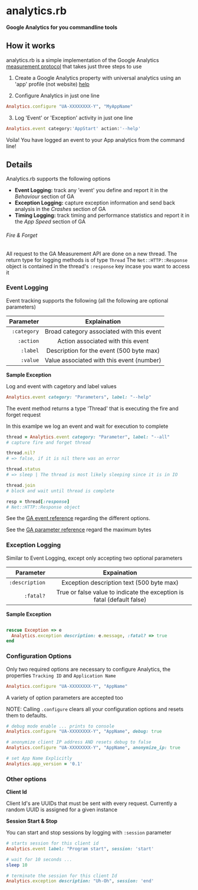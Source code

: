 # analytics.rb

**Google Analytics for you commandline tools**

## How it works

analytics.rb is a simple implementation of the Google Analytics [measurement protocol](https://developers.google.com/analytics/devguides/collection/protocol/v1/) that takes just three steps to use

1. Create a Google Analytics property with universal analytics using an 'app' profile (not website) [help](https://support.google.com/analytics/answer/1009694?hl=en)

2. Configure Analytics in just one line
 ```ruby
 Analytics.configure "UA-XXXXXXXX-Y", "MyAppName" 
 ```

3. Log 'Event' or 'Exception' activity in just one line
 ```ruby
Analytics.event category:'AppStart' action:'--help' 
 ```

Voila! You have logged an event to your App analytics from the command line!

## Details

Analytics.rb supports the following options

- **Event Logging:** track any 'event' you define and report it in the _Behaviour_ section of GA
- **Exception Logging:** capture exception information and send back analysis in the _Crashes_ section of GA
- **Timing Logging:** track timing and performance statistics and report it in the _App Speed_ section of GA

###### Fire & Forget

All request to the GA Measurement API are done on a new thread.
The return type for logging methods is of type `Thread`
The `Net::HTTP::Response` object is contained in the thread's `:response` key incase you want to access it

### Event Logging

Event tracking supports the following (all the following are optional parameters)

| Parameter      | Explaination                                               |
|---------------:|:----------------------------------------------------------:|
| `:category`    | Broad category associated with this event |
| `:action`      | Action associated with this event |
| `:label`       | Description for the event (500 byte max) |
| `:value`       | Value associated with this event (number) | 

**Sample Exception**

Log and event with cagetory and label values

```ruby
Analytics.event category: "Parameters", label: "--help"
```

The event method returns a type 'Thread' that is executing the fire and forget request

In this examlpe we log an event and wait for execution to complete

```ruby
thread = Analytics.event category: "Parameter", label: "--all"  
# capture fire and forget thread

thread.nil?                                                     
# => false, if it is nil there was an error

thread.status                                                   
# => sleep | The thread is most likely sleeping since it is in IO

thread.join                                                     
# block and wait until thread is complete

resp = thread[:response]                                        
# Net::HTTP::Response object
```

See the [GA event reference](https://support.google.com/analytics/answer/1033068) regarding the different options.

See the [GA parameter reference](https://developers.google.com/analytics/devguides/collection/protocol/v1/parameters#events) regard the maximum bytes

### Exception Logging

Similar to Event Logging, except only accepting two optional parameters

| Parameter      | Expaination |
|---------------:|:-----------:|
| `:description` | Exception description text (500 byte max) |
| `:fatal?`      | True or false value to indicate the exception is fatal (default false) |

**Sample Exception**

```ruby

rescue Exception => e
  Analytics.exception description: e.message, :fatal? => true
end
```

### Configuration Options

Only two required options are necessary to configure Analytics, the properties `Tracking ID`  and `Application Name`

```ruby
Analytics.configure "UA-XXXXXXXX-Y", "AppName"
```

A variety of option parameters are accepted too

NOTE: Calling `.configure` clears all your configuration options and resets them to defaults.

```ruby
# debug mode enable ... prints to console
Analytics.configure "UA-XXXXXXXX-Y", "AppName", debug: true

# anonymize client IP address AND resets debug to false
Analytics.configure "UA-XXXXXXXX-Y", "AppName", anonymize_ip: true

# set App Name Explicitly
Analytics.app_version = '0.1'
```

### Other options

**Client Id**

Client Id's are UUIDs that must be sent with every request. Currently a random UUID is assigned for a given instance

**Session Start & Stop**

You can start and stop sessions by logging with `:session` parameter

```ruby
# starts session for this client id
Analytics.event label: "Program start", session: 'start'  

# wait for 10 seconds ... 
sleep 10                                                  

# terminate the session for this client Id
Analytics.exception description: "Uh-Oh", session: 'end'     
```
